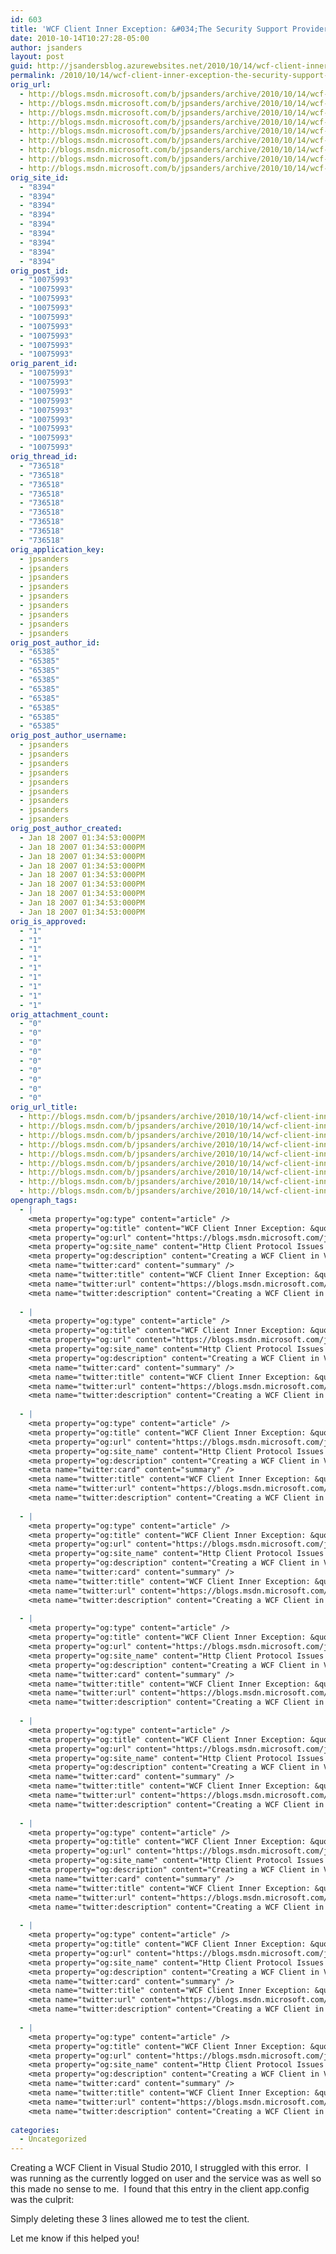 ```yaml
---
id: 603
title: 'WCF Client Inner Exception: &#034;The Security Support Provider Interface (SSPI) negotiation failed.&#034;'
date: 2010-10-14T10:27:28-05:00
author: jsanders
layout: post
guid: http://jsandersblog.azurewebsites.net/2010/10/14/wcf-client-inner-exception-the-security-support-provider-interface-sspi-negotiation-failed/
permalink: /2010/10/14/wcf-client-inner-exception-the-security-support-provider-interface-sspi-negotiation-failed/
orig_url:
  - http://blogs.msdn.microsoft.com/b/jpsanders/archive/2010/10/14/wcf-client-inner-exception-quot-the-security-support-provider-interface-sspi-negotiation-failed-quot.aspx
  - http://blogs.msdn.microsoft.com/b/jpsanders/archive/2010/10/14/wcf-client-inner-exception-quot-the-security-support-provider-interface-sspi-negotiation-failed-quot.aspx
  - http://blogs.msdn.microsoft.com/b/jpsanders/archive/2010/10/14/wcf-client-inner-exception-quot-the-security-support-provider-interface-sspi-negotiation-failed-quot.aspx
  - http://blogs.msdn.microsoft.com/b/jpsanders/archive/2010/10/14/wcf-client-inner-exception-quot-the-security-support-provider-interface-sspi-negotiation-failed-quot.aspx
  - http://blogs.msdn.microsoft.com/b/jpsanders/archive/2010/10/14/wcf-client-inner-exception-quot-the-security-support-provider-interface-sspi-negotiation-failed-quot.aspx
  - http://blogs.msdn.microsoft.com/b/jpsanders/archive/2010/10/14/wcf-client-inner-exception-quot-the-security-support-provider-interface-sspi-negotiation-failed-quot.aspx
  - http://blogs.msdn.microsoft.com/b/jpsanders/archive/2010/10/14/wcf-client-inner-exception-quot-the-security-support-provider-interface-sspi-negotiation-failed-quot.aspx
  - http://blogs.msdn.microsoft.com/b/jpsanders/archive/2010/10/14/wcf-client-inner-exception-quot-the-security-support-provider-interface-sspi-negotiation-failed-quot.aspx
  - http://blogs.msdn.microsoft.com/b/jpsanders/archive/2010/10/14/wcf-client-inner-exception-quot-the-security-support-provider-interface-sspi-negotiation-failed-quot.aspx
orig_site_id:
  - "8394"
  - "8394"
  - "8394"
  - "8394"
  - "8394"
  - "8394"
  - "8394"
  - "8394"
  - "8394"
orig_post_id:
  - "10075993"
  - "10075993"
  - "10075993"
  - "10075993"
  - "10075993"
  - "10075993"
  - "10075993"
  - "10075993"
  - "10075993"
orig_parent_id:
  - "10075993"
  - "10075993"
  - "10075993"
  - "10075993"
  - "10075993"
  - "10075993"
  - "10075993"
  - "10075993"
  - "10075993"
orig_thread_id:
  - "736518"
  - "736518"
  - "736518"
  - "736518"
  - "736518"
  - "736518"
  - "736518"
  - "736518"
  - "736518"
orig_application_key:
  - jpsanders
  - jpsanders
  - jpsanders
  - jpsanders
  - jpsanders
  - jpsanders
  - jpsanders
  - jpsanders
  - jpsanders
orig_post_author_id:
  - "65385"
  - "65385"
  - "65385"
  - "65385"
  - "65385"
  - "65385"
  - "65385"
  - "65385"
  - "65385"
orig_post_author_username:
  - jpsanders
  - jpsanders
  - jpsanders
  - jpsanders
  - jpsanders
  - jpsanders
  - jpsanders
  - jpsanders
  - jpsanders
orig_post_author_created:
  - Jan 18 2007 01:34:53:000PM
  - Jan 18 2007 01:34:53:000PM
  - Jan 18 2007 01:34:53:000PM
  - Jan 18 2007 01:34:53:000PM
  - Jan 18 2007 01:34:53:000PM
  - Jan 18 2007 01:34:53:000PM
  - Jan 18 2007 01:34:53:000PM
  - Jan 18 2007 01:34:53:000PM
  - Jan 18 2007 01:34:53:000PM
orig_is_approved:
  - "1"
  - "1"
  - "1"
  - "1"
  - "1"
  - "1"
  - "1"
  - "1"
  - "1"
orig_attachment_count:
  - "0"
  - "0"
  - "0"
  - "0"
  - "0"
  - "0"
  - "0"
  - "0"
  - "0"
orig_url_title:
  - http://blogs.msdn.com/b/jpsanders/archive/2010/10/14/wcf-client-inner-exception-the-security-support-provider-interface-sspi-negotiation-failed.aspx
  - http://blogs.msdn.com/b/jpsanders/archive/2010/10/14/wcf-client-inner-exception-the-security-support-provider-interface-sspi-negotiation-failed.aspx
  - http://blogs.msdn.com/b/jpsanders/archive/2010/10/14/wcf-client-inner-exception-the-security-support-provider-interface-sspi-negotiation-failed.aspx
  - http://blogs.msdn.com/b/jpsanders/archive/2010/10/14/wcf-client-inner-exception-the-security-support-provider-interface-sspi-negotiation-failed.aspx
  - http://blogs.msdn.com/b/jpsanders/archive/2010/10/14/wcf-client-inner-exception-the-security-support-provider-interface-sspi-negotiation-failed.aspx
  - http://blogs.msdn.com/b/jpsanders/archive/2010/10/14/wcf-client-inner-exception-the-security-support-provider-interface-sspi-negotiation-failed.aspx
  - http://blogs.msdn.com/b/jpsanders/archive/2010/10/14/wcf-client-inner-exception-the-security-support-provider-interface-sspi-negotiation-failed.aspx
  - http://blogs.msdn.com/b/jpsanders/archive/2010/10/14/wcf-client-inner-exception-the-security-support-provider-interface-sspi-negotiation-failed.aspx
  - http://blogs.msdn.com/b/jpsanders/archive/2010/10/14/wcf-client-inner-exception-the-security-support-provider-interface-sspi-negotiation-failed.aspx
opengraph_tags:
  - |
    <meta property="og:type" content="article" />
    <meta property="og:title" content="WCF Client Inner Exception: &quot;The Security Support Provider Interface (SSPI) negotiation failed.&quot;" />
    <meta property="og:url" content="https://blogs.msdn.microsoft.com/jpsanders/2010/10/14/wcf-client-inner-exception-the-security-support-provider-interface-sspi-negotiation-failed/" />
    <meta property="og:site_name" content="Http Client Protocol Issues (and other fun stuff I support)" />
    <meta property="og:description" content="Creating a WCF Client in Visual Studio 2010, I struggled with this error.&nbsp; I was running as the currently logged on user and the service was as well so this made no sense to me.&nbsp; I found that this entry in the client app.config was the culprit: &lt;identity&gt;&lt;userPrincipalName value=&#8221;MYDOMAINMyUsername&#8221; /&gt;&lt;/identity&gt; Simply deleting these 3 lines..." />
    <meta name="twitter:card" content="summary" />
    <meta name="twitter:title" content="WCF Client Inner Exception: &quot;The Security Support Provider Interface (SSPI) negotiation failed.&quot;" />
    <meta name="twitter:url" content="https://blogs.msdn.microsoft.com/jpsanders/2010/10/14/wcf-client-inner-exception-the-security-support-provider-interface-sspi-negotiation-failed/" />
    <meta name="twitter:description" content="Creating a WCF Client in Visual Studio 2010, I struggled with this error.&nbsp; I was running as the currently logged on user and the service was as well so this made no sense to me.&nbsp; I found that this entry in the client app.config was the culprit: &lt;identity&gt;&lt;userPrincipalName value=&#8221;MYDOMAINMyUsername&#8221; /&gt;&lt;/identity&gt; Simply deleting these 3 lines..." />
    
  - |
    <meta property="og:type" content="article" />
    <meta property="og:title" content="WCF Client Inner Exception: &quot;The Security Support Provider Interface (SSPI) negotiation failed.&quot;" />
    <meta property="og:url" content="https://blogs.msdn.microsoft.com/jpsanders/2010/10/14/wcf-client-inner-exception-the-security-support-provider-interface-sspi-negotiation-failed/" />
    <meta property="og:site_name" content="Http Client Protocol Issues (and other fun stuff I support)" />
    <meta property="og:description" content="Creating a WCF Client in Visual Studio 2010, I struggled with this error.&nbsp; I was running as the currently logged on user and the service was as well so this made no sense to me.&nbsp; I found that this entry in the client app.config was the culprit: &lt;identity&gt;&lt;userPrincipalName value=&#8221;MYDOMAINMyUsername&#8221; /&gt;&lt;/identity&gt; Simply deleting these 3 lines..." />
    <meta name="twitter:card" content="summary" />
    <meta name="twitter:title" content="WCF Client Inner Exception: &quot;The Security Support Provider Interface (SSPI) negotiation failed.&quot;" />
    <meta name="twitter:url" content="https://blogs.msdn.microsoft.com/jpsanders/2010/10/14/wcf-client-inner-exception-the-security-support-provider-interface-sspi-negotiation-failed/" />
    <meta name="twitter:description" content="Creating a WCF Client in Visual Studio 2010, I struggled with this error.&nbsp; I was running as the currently logged on user and the service was as well so this made no sense to me.&nbsp; I found that this entry in the client app.config was the culprit: &lt;identity&gt;&lt;userPrincipalName value=&#8221;MYDOMAINMyUsername&#8221; /&gt;&lt;/identity&gt; Simply deleting these 3 lines..." />
    
  - |
    <meta property="og:type" content="article" />
    <meta property="og:title" content="WCF Client Inner Exception: &quot;The Security Support Provider Interface (SSPI) negotiation failed.&quot;" />
    <meta property="og:url" content="https://blogs.msdn.microsoft.com/jpsanders/2010/10/14/wcf-client-inner-exception-the-security-support-provider-interface-sspi-negotiation-failed/" />
    <meta property="og:site_name" content="Http Client Protocol Issues (and other fun stuff I support)" />
    <meta property="og:description" content="Creating a WCF Client in Visual Studio 2010, I struggled with this error.&nbsp; I was running as the currently logged on user and the service was as well so this made no sense to me.&nbsp; I found that this entry in the client app.config was the culprit: &lt;identity&gt;&lt;userPrincipalName value=&#8221;MYDOMAINMyUsername&#8221; /&gt;&lt;/identity&gt; Simply deleting these 3 lines..." />
    <meta name="twitter:card" content="summary" />
    <meta name="twitter:title" content="WCF Client Inner Exception: &quot;The Security Support Provider Interface (SSPI) negotiation failed.&quot;" />
    <meta name="twitter:url" content="https://blogs.msdn.microsoft.com/jpsanders/2010/10/14/wcf-client-inner-exception-the-security-support-provider-interface-sspi-negotiation-failed/" />
    <meta name="twitter:description" content="Creating a WCF Client in Visual Studio 2010, I struggled with this error.&nbsp; I was running as the currently logged on user and the service was as well so this made no sense to me.&nbsp; I found that this entry in the client app.config was the culprit: &lt;identity&gt;&lt;userPrincipalName value=&#8221;MYDOMAINMyUsername&#8221; /&gt;&lt;/identity&gt; Simply deleting these 3 lines..." />
    
  - |
    <meta property="og:type" content="article" />
    <meta property="og:title" content="WCF Client Inner Exception: &quot;The Security Support Provider Interface (SSPI) negotiation failed.&quot;" />
    <meta property="og:url" content="https://blogs.msdn.microsoft.com/jpsanders/2010/10/14/wcf-client-inner-exception-the-security-support-provider-interface-sspi-negotiation-failed/" />
    <meta property="og:site_name" content="Http Client Protocol Issues (and other fun stuff I support)" />
    <meta property="og:description" content="Creating a WCF Client in Visual Studio 2010, I struggled with this error.&nbsp; I was running as the currently logged on user and the service was as well so this made no sense to me.&nbsp; I found that this entry in the client app.config was the culprit: &lt;identity&gt;&lt;userPrincipalName value=&#8221;MYDOMAINMyUsername&#8221; /&gt;&lt;/identity&gt; Simply deleting these 3 lines..." />
    <meta name="twitter:card" content="summary" />
    <meta name="twitter:title" content="WCF Client Inner Exception: &quot;The Security Support Provider Interface (SSPI) negotiation failed.&quot;" />
    <meta name="twitter:url" content="https://blogs.msdn.microsoft.com/jpsanders/2010/10/14/wcf-client-inner-exception-the-security-support-provider-interface-sspi-negotiation-failed/" />
    <meta name="twitter:description" content="Creating a WCF Client in Visual Studio 2010, I struggled with this error.&nbsp; I was running as the currently logged on user and the service was as well so this made no sense to me.&nbsp; I found that this entry in the client app.config was the culprit: &lt;identity&gt;&lt;userPrincipalName value=&#8221;MYDOMAINMyUsername&#8221; /&gt;&lt;/identity&gt; Simply deleting these 3 lines..." />
    
  - |
    <meta property="og:type" content="article" />
    <meta property="og:title" content="WCF Client Inner Exception: &quot;The Security Support Provider Interface (SSPI) negotiation failed.&quot;" />
    <meta property="og:url" content="https://blogs.msdn.microsoft.com/jpsanders/2010/10/14/wcf-client-inner-exception-the-security-support-provider-interface-sspi-negotiation-failed/" />
    <meta property="og:site_name" content="Http Client Protocol Issues (and other fun stuff I support)" />
    <meta property="og:description" content="Creating a WCF Client in Visual Studio 2010, I struggled with this error.&nbsp; I was running as the currently logged on user and the service was as well so this made no sense to me.&nbsp; I found that this entry in the client app.config was the culprit: &lt;identity&gt;&lt;userPrincipalName value=&#8221;MYDOMAINMyUsername&#8221; /&gt;&lt;/identity&gt; Simply deleting these 3 lines..." />
    <meta name="twitter:card" content="summary" />
    <meta name="twitter:title" content="WCF Client Inner Exception: &quot;The Security Support Provider Interface (SSPI) negotiation failed.&quot;" />
    <meta name="twitter:url" content="https://blogs.msdn.microsoft.com/jpsanders/2010/10/14/wcf-client-inner-exception-the-security-support-provider-interface-sspi-negotiation-failed/" />
    <meta name="twitter:description" content="Creating a WCF Client in Visual Studio 2010, I struggled with this error.&nbsp; I was running as the currently logged on user and the service was as well so this made no sense to me.&nbsp; I found that this entry in the client app.config was the culprit: &lt;identity&gt;&lt;userPrincipalName value=&#8221;MYDOMAINMyUsername&#8221; /&gt;&lt;/identity&gt; Simply deleting these 3 lines..." />
    
  - |
    <meta property="og:type" content="article" />
    <meta property="og:title" content="WCF Client Inner Exception: &quot;The Security Support Provider Interface (SSPI) negotiation failed.&quot;" />
    <meta property="og:url" content="https://blogs.msdn.microsoft.com/jpsanders/2010/10/14/wcf-client-inner-exception-the-security-support-provider-interface-sspi-negotiation-failed/" />
    <meta property="og:site_name" content="Http Client Protocol Issues (and other fun stuff I support)" />
    <meta property="og:description" content="Creating a WCF Client in Visual Studio 2010, I struggled with this error.&nbsp; I was running as the currently logged on user and the service was as well so this made no sense to me.&nbsp; I found that this entry in the client app.config was the culprit: &lt;identity&gt;&lt;userPrincipalName value=&#8221;MYDOMAINMyUsername&#8221; /&gt;&lt;/identity&gt; Simply deleting these 3 lines..." />
    <meta name="twitter:card" content="summary" />
    <meta name="twitter:title" content="WCF Client Inner Exception: &quot;The Security Support Provider Interface (SSPI) negotiation failed.&quot;" />
    <meta name="twitter:url" content="https://blogs.msdn.microsoft.com/jpsanders/2010/10/14/wcf-client-inner-exception-the-security-support-provider-interface-sspi-negotiation-failed/" />
    <meta name="twitter:description" content="Creating a WCF Client in Visual Studio 2010, I struggled with this error.&nbsp; I was running as the currently logged on user and the service was as well so this made no sense to me.&nbsp; I found that this entry in the client app.config was the culprit: &lt;identity&gt;&lt;userPrincipalName value=&#8221;MYDOMAINMyUsername&#8221; /&gt;&lt;/identity&gt; Simply deleting these 3 lines..." />
    
  - |
    <meta property="og:type" content="article" />
    <meta property="og:title" content="WCF Client Inner Exception: &quot;The Security Support Provider Interface (SSPI) negotiation failed.&quot;" />
    <meta property="og:url" content="https://blogs.msdn.microsoft.com/jpsanders/2010/10/14/wcf-client-inner-exception-the-security-support-provider-interface-sspi-negotiation-failed/" />
    <meta property="og:site_name" content="Http Client Protocol Issues (and other fun stuff I support)" />
    <meta property="og:description" content="Creating a WCF Client in Visual Studio 2010, I struggled with this error.&nbsp; I was running as the currently logged on user and the service was as well so this made no sense to me.&nbsp; I found that this entry in the client app.config was the culprit: &lt;identity&gt;&lt;userPrincipalName value=&#8221;MYDOMAINMyUsername&#8221; /&gt;&lt;/identity&gt; Simply deleting these 3 lines..." />
    <meta name="twitter:card" content="summary" />
    <meta name="twitter:title" content="WCF Client Inner Exception: &quot;The Security Support Provider Interface (SSPI) negotiation failed.&quot;" />
    <meta name="twitter:url" content="https://blogs.msdn.microsoft.com/jpsanders/2010/10/14/wcf-client-inner-exception-the-security-support-provider-interface-sspi-negotiation-failed/" />
    <meta name="twitter:description" content="Creating a WCF Client in Visual Studio 2010, I struggled with this error.&nbsp; I was running as the currently logged on user and the service was as well so this made no sense to me.&nbsp; I found that this entry in the client app.config was the culprit: &lt;identity&gt;&lt;userPrincipalName value=&#8221;MYDOMAINMyUsername&#8221; /&gt;&lt;/identity&gt; Simply deleting these 3 lines..." />
    
  - |
    <meta property="og:type" content="article" />
    <meta property="og:title" content="WCF Client Inner Exception: &quot;The Security Support Provider Interface (SSPI) negotiation failed.&quot;" />
    <meta property="og:url" content="https://blogs.msdn.microsoft.com/jpsanders/2010/10/14/wcf-client-inner-exception-the-security-support-provider-interface-sspi-negotiation-failed/" />
    <meta property="og:site_name" content="Http Client Protocol Issues (and other fun stuff I support)" />
    <meta property="og:description" content="Creating a WCF Client in Visual Studio 2010, I struggled with this error.&nbsp; I was running as the currently logged on user and the service was as well so this made no sense to me.&nbsp; I found that this entry in the client app.config was the culprit: &lt;identity&gt;&lt;userPrincipalName value=&#8221;MYDOMAINMyUsername&#8221; /&gt;&lt;/identity&gt; Simply deleting these 3 lines..." />
    <meta name="twitter:card" content="summary" />
    <meta name="twitter:title" content="WCF Client Inner Exception: &quot;The Security Support Provider Interface (SSPI) negotiation failed.&quot;" />
    <meta name="twitter:url" content="https://blogs.msdn.microsoft.com/jpsanders/2010/10/14/wcf-client-inner-exception-the-security-support-provider-interface-sspi-negotiation-failed/" />
    <meta name="twitter:description" content="Creating a WCF Client in Visual Studio 2010, I struggled with this error.&nbsp; I was running as the currently logged on user and the service was as well so this made no sense to me.&nbsp; I found that this entry in the client app.config was the culprit: &lt;identity&gt;&lt;userPrincipalName value=&#8221;MYDOMAINMyUsername&#8221; /&gt;&lt;/identity&gt; Simply deleting these 3 lines..." />
    
  - |
    <meta property="og:type" content="article" />
    <meta property="og:title" content="WCF Client Inner Exception: &quot;The Security Support Provider Interface (SSPI) negotiation failed.&quot;" />
    <meta property="og:url" content="https://blogs.msdn.microsoft.com/jpsanders/2010/10/14/wcf-client-inner-exception-the-security-support-provider-interface-sspi-negotiation-failed/" />
    <meta property="og:site_name" content="Http Client Protocol Issues (and other fun stuff I support)" />
    <meta property="og:description" content="Creating a WCF Client in Visual Studio 2010, I struggled with this error.&nbsp; I was running as the currently logged on user and the service was as well so this made no sense to me.&nbsp; I found that this entry in the client app.config was the culprit: &lt;identity&gt;&lt;userPrincipalName value=&#8221;MYDOMAINMyUsername&#8221; /&gt;&lt;/identity&gt; Simply deleting these 3 lines..." />
    <meta name="twitter:card" content="summary" />
    <meta name="twitter:title" content="WCF Client Inner Exception: &quot;The Security Support Provider Interface (SSPI) negotiation failed.&quot;" />
    <meta name="twitter:url" content="https://blogs.msdn.microsoft.com/jpsanders/2010/10/14/wcf-client-inner-exception-the-security-support-provider-interface-sspi-negotiation-failed/" />
    <meta name="twitter:description" content="Creating a WCF Client in Visual Studio 2010, I struggled with this error.&nbsp; I was running as the currently logged on user and the service was as well so this made no sense to me.&nbsp; I found that this entry in the client app.config was the culprit: &lt;identity&gt;&lt;userPrincipalName value=&#8221;MYDOMAINMyUsername&#8221; /&gt;&lt;/identity&gt; Simply deleting these 3 lines..." />
    
categories:
  - Uncategorized
---
```

Creating a WCF Client in Visual Studio 2010, I struggled with this error.&nbsp; I was running as the currently logged on user and the service was as well so this made no sense to me.&nbsp; I found that this entry in the client app.config was the culprit:

<identity>  
<userPrincipalName value=&#8221;MYDOMAIN\MyUsername&#8221; />  
</identity> 

Simply deleting these 3 lines allowed me to test the client. 

Let me know if this helped you! </p>